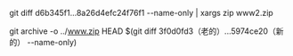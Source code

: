 git diff d6b345f1...8a26d4efc24f76f1 --name-only | xargs zip www2.zip

git archive -o ../www.zip HEAD $(git diff 3f0d0fd3（老的）...5974ce20（新的） --name-only)
